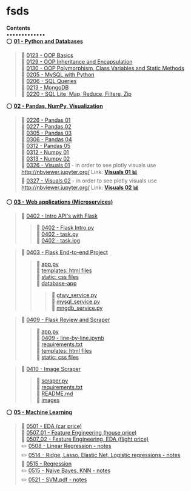 # fsds

**Contents**  
•••••••••••••  
:o: [**01 - Python and Databases**](https://github.com/aziart/fsds/tree/main/01%20-%20Python%20and%20Databases)  
> :small_blue_diamond: [0123 - OOP Basics](https://github.com/aziart/fsds/blob/main/01%20-%20Python%20and%20Databases/0123%20-%20OOP%20Basics.ipynb)  
> :small_blue_diamond: [0129 - OOP Inheritance and Encapsulation](https://github.com/aziart/fsds/blob/main/01%20-%20Python%20and%20Databases/0129%20-%20OOP%20Inheritance%20and%20Encapsulation.ipynb)  
> :small_blue_diamond: [0130 - OOP Polymorphism, Class Variables and Static Methods](https://github.com/aziart/fsds/blob/main/01%20-%20Python%20and%20Databases/0130%20-%20OOP%20Polymorphism%2C%20Class%20Variables%20and%20Static%20Methods.ipynb)  
> :small_blue_diamond: [0205 - MySQL with Python](https://github.com/aziart/fsds/blob/main/01%20-%20Python%20and%20Databases/0205%20-%20MySQL%20with%20Python.ipynb)  
> :small_blue_diamond: [0206 - SQL Queries](https://github.com/aziart/fsds/blob/main/01%20-%20Python%20and%20Databases/0206%20-%20SQL%20Queries.ipynb)  
> :small_blue_diamond: [0213 - MongoDB](https://github.com/aziart/fsds/blob/main/01%20-%20Python%20and%20Databases/0213%20-%20MongoDB.ipynb)  
> :small_blue_diamond: [0220 - SQL Lite, Map, Reduce, Filtere, Zip](https://github.com/aziart/fsds/blob/main/01%20-%20Python%20and%20Databases/0220%20-%20SQL%20Lite%2C%20Map%2C%20Reduce%2C%20Filtere%2C%20Zip.ipynb)  



:o: [**02 - Pandas, NumPy, Visualization**](https://github.com/aziart/fsds/tree/main/02%20-%20Pandas%2C%20NumPy%2C%20Visualization)  
> :small_blue_diamond: [0226 - Pandas 01](https://github.com/aziart/fsds/blob/main/02%20-%20Pandas%2C%20NumPy%2C%20Visualization/0226%20-%20Pandas%2001.ipynb)  
> :small_blue_diamond: [0227 - Pandas 02](https://github.com/aziart/fsds/blob/main/02%20-%20Pandas%2C%20NumPy%2C%20Visualization/0227%20-%20Pandas%2002.ipynb)  
> :small_blue_diamond: [0305 - Pandas 03](https://github.com/aziart/fsds/blob/main/02%20-%20Pandas%2C%20NumPy%2C%20Visualization/0305%20-%20Pandas%2003.ipynb)  
> :small_blue_diamond: [0306 - Pandas 04](https://github.com/aziart/fsds/blob/main/02%20-%20Pandas%2C%20NumPy%2C%20Visualization/0306%20-%20Pandas%2004.ipynb)  
> :small_blue_diamond: [0312 - Pandas 05](https://github.com/aziart/fsds/blob/main/02%20-%20Pandas%2C%20NumPy%2C%20Visualization/0312%2001%20-%20Pandas%2005.ipynb)  
> :small_blue_diamond: [0312 - Numpy 01](https://github.com/aziart/fsds/blob/main/02%20-%20Pandas%2C%20NumPy%2C%20Visualization/0312%2002%20-%20Numpy%2001.ipynb)  
> :small_blue_diamond: [0313 - Numpy 02](https://github.com/aziart/fsds/blob/main/02%20-%20Pandas%2C%20NumPy%2C%20Visualization/0313%20-%20Numpy%2002.ipynb)  
> :small_blue_diamond: [0326 - Visuals 01](https://github.com/aziart/fsds/blob/main/02%20-%20Pandas%2C%20NumPy%2C%20Visualization/0326%20-%20Visuals%2001.ipynb) - in order to see plotly visuals use http://nbviewer.jupyter.org/ Link: [**Visuals 01 :bar_chart:**](https://nbviewer.org/github/aziart/fsds/blob/main/02%20-%20Pandas%2C%20NumPy%2C%20Visualization/0326%20-%20Visuals%2001.ipynb)  
> :small_blue_diamond: [0327 - Visuals 02](https://github.com/aziart/fsds/blob/main/02%20-%20Pandas%2C%20NumPy%2C%20Visualization/0327%20-%20Visuals%2002.ipynb) - in order to see plotly visuals use http://nbviewer.jupyter.org/ Link: [**Visuals 02 :bar_chart:**](https://nbviewer.org/github/aziart/fsds/blob/main/02%20-%20Pandas%2C%20NumPy%2C%20Visualization/0327%20-%20Visuals%2002.ipynb)  


:o: [**03 - Web applications (Microservices)**](https://github.com/aziart/fsds/tree/main/03%20-%20Web%20applications%20(Microservices))  
> :small_orange_diamond: [0402 - Intro API's with Flask](https://github.com/aziart/fsds/tree/main/03%20-%20Web%20applications%20(Microservices)/0402%20-%20APItest)  
> > :small_red_triangle: [0402 - Flask Intro.py](https://github.com/aziart/fsds/blob/main/03%20-%20Web%20applications%20(Microservices)/0402%20-%20APItest/0402%20-%20Flask%20Intro.py)  
> > :small_red_triangle: [0402 - task.py](https://github.com/aziart/fsds/blob/main/03%20-%20Web%20applications%20(Microservices)/0402%20-%20APItest/0402%20-%20task.py)  
> > :page_facing_up: [0402 - task.log](https://github.com/aziart/fsds/blob/main/03%20-%20Web%20applications%20(Microservices)/0402%20-%20APItest/0402%20-%20task.log)  

> :small_orange_diamond: [0403 - Flask End-to-end Project](https://github.com/aziart/fsds/tree/main/03%20-%20Web%20applications%20(Microservices)/0403%20-%20Flask%20End-to-end%20Project)  
> > :small_red_triangle: [app.py](https://github.com/aziart/fsds/blob/main/03%20-%20Web%20applications%20(Microservices)/0403%20-%20Flask%20End-to-end%20Project/app.py)  
> > :file_folder: [templates: html files](https://github.com/aziart/fsds/tree/main/03%20-%20Web%20applications%20(Microservices)/0403%20-%20Flask%20End-to-end%20Project/templates)  
> > :file_folder: [static: css files](https://github.com/aziart/fsds/tree/main/03%20-%20Web%20applications%20(Microservices)/0403%20-%20Flask%20End-to-end%20Project/static)  
> > :open_file_folder: [database-app](https://github.com/aziart/fsds/tree/main/03%20-%20Web%20applications%20(Microservices)/0403%20-%20Flask%20End-to-end%20Project/database-app)  
> > > :small_red_triangle: [gtwy_service.py](https://github.com/aziart/fsds/blob/main/03%20-%20Web%20applications%20(Microservices)/0403%20-%20Flask%20End-to-end%20Project/database-app/gtwy_service.py)  
> > > :small_red_triangle: [mysql_service.py](https://github.com/aziart/fsds/blob/main/03%20-%20Web%20applications%20(Microservices)/0403%20-%20Flask%20End-to-end%20Project/database-app/mysql_service.py)  
> > > :small_red_triangle: [mngdb_service.py](https://github.com/aziart/fsds/blob/main/03%20-%20Web%20applications%20(Microservices)/0403%20-%20Flask%20End-to-end%20Project/database-app/mngdb_service.py)  

> :small_orange_diamond: [0409 - Flask Review and Scraper](https://github.com/aziart/fsds/tree/main/03%20-%20Web%20applications%20(Microservices)/0409%20-%20Flask%20Review%20and%20Scraper)  
> > :small_red_triangle: [app.py](https://github.com/aziart/fsds/blob/main/03%20-%20Web%20applications%20(Microservices)/0409%20-%20Flask%20Review%20and%20Scraper/app.py)  
> > :small_blue_diamond: [0409 - line-by-line.ipynb](https://github.com/aziart/fsds/blob/main/03%20-%20Web%20applications%20(Microservices)/0409%20-%20Flask%20Review%20and%20Scraper/0409%20-%20line-by-line.ipynb)  
> > :page_facing_up: [requirements.txt](https://github.com/aziart/fsds/blob/main/03%20-%20Web%20applications%20(Microservices)/0409%20-%20Flask%20Review%20and%20Scraper/requirements.txt)  
> > :file_folder: [templates: html files](https://github.com/aziart/fsds/tree/main/03%20-%20Web%20applications%20(Microservices)/0409%20-%20Flask%20Review%20and%20Scraper/templates)  
> > :file_folder: [static: css files](https://github.com/aziart/fsds/tree/main/03%20-%20Web%20applications%20(Microservices)/0409%20-%20Flask%20Review%20and%20Scraper/static)  

> :small_orange_diamond: [0410 - Image Scraper](https://github.com/aziart/fsds/tree/main/03%20-%20Web%20applications%20(Microservices)/0410%20-%20Image%20Scraper)  
> > :small_red_triangle: [scraper.py](https://github.com/aziart/fsds/blob/main/03%20-%20Web%20applications%20(Microservices)/0410%20-%20Image%20Scraper/scraper.py)  
> > :page_facing_up: [requirements.txt](https://github.com/aziart/fsds/blob/main/03%20-%20Web%20applications%20(Microservices)/0410%20-%20Image%20Scraper/requirements.txt)  
> > :green_book: [README.md](https://github.com/aziart/fsds/blob/main/03%20-%20Web%20applications%20(Microservices)/0410%20-%20Image%20Scraper/README.md)  
> > :file_folder: [images](https://github.com/aziart/fsds/tree/main/03%20-%20Web%20applications%20(Microservices)/0410%20-%20Image%20Scraper/images)  



:o: [**05 - Machine Learning**](https://github.com/aziart/fsds/tree/main/05%20-%20Machine%20Learning)  
> :small_blue_diamond: [0501 - EDA (car price)](https://github.com/aziart/fsds/blob/main/05%20-%20Machine%20Learning/0501%20-%20EDA%20(car%20price).ipynb)  
> :small_blue_diamond: [0507_01 - Feature Engineering (house price)](https://github.com/aziart/fsds/blob/main/05%20-%20Machine%20Learning/0507_01%20-%20Feature%20Engineering%20(house%20price).ipynb)  
> :small_blue_diamond: [0507_02 - Feature Engineering, EDA (flight price)](https://github.com/aziart/fsds/blob/main/05%20-%20Machine%20Learning/0507_02%20-%20Feature%20Engineering%20(flight%20price).ipynb)  
> :pencil2: [0508 - Linear Regression - notes](https://github.com/aziart/fsds/blob/main/05%20-%20Machine%20Learning/0508%20-%20Linear%20Regression.pdf)  
> :pencil2: [0514 - Ridge, Lasso, Elastic Net, Logistic regressions - notes](https://github.com/aziart/fsds/blob/main/05%20-%20Machine%20Learning/0514%20-%20Ridge%2C%20Lasso%2C%20Elastic%20Net%2C%20Logistic%20regressions.pdf)  
> :small_blue_diamond: [0515 - Regression](https://github.com/aziart/fsds/blob/main/05%20-%20Machine%20Learning/0515%20-%20Regression.ipynb)  
> :pencil2: [0515 - Naive Bayes, KNN - notes](https://github.com/aziart/fsds/blob/main/05%20-%20Machine%20Learning/0515%20-%20Naive%20Bayes%2C%20KNN.pdf)  
> :pencil2: [0521 - SVM.pdf - notes](https://github.com/aziart/fsds/blob/main/05%20-%20Machine%20Learning/0521%20-%20SVM.pdf)

